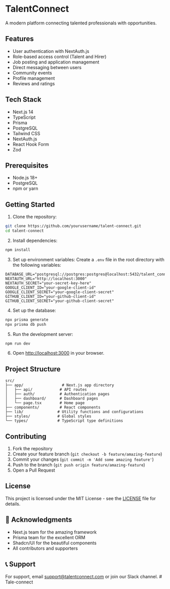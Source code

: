 # TalentConnect

A modern platform connecting talented professionals with opportunities.

## Features

- User authentication with NextAuth.js
- Role-based access control (Talent and Hirer)
- Job posting and application management
- Direct messaging between users
- Community events
- Profile management
- Reviews and ratings

## Tech Stack

- Next.js 14
- TypeScript
- Prisma
- PostgreSQL
- Tailwind CSS
- NextAuth.js
- React Hook Form
- Zod

## Prerequisites

- Node.js 18+
- PostgreSQL
- npm or yarn

## Getting Started

1. Clone the repository:
```bash
git clone https://github.com/yourusername/talent-connect.git
cd talent-connect
```

2. Install dependencies:
```bash
npm install
```

3. Set up environment variables:
Create a `.env` file in the root directory with the following variables:
```env
DATABASE_URL="postgresql://postgres:postgres@localhost:5432/talent_connect"
NEXTAUTH_URL="http://localhost:3000"
NEXTAUTH_SECRET="your-secret-key-here"
GOOGLE_CLIENT_ID="your-google-client-id"
GOOGLE_CLIENT_SECRET="your-google-client-secret"
GITHUB_CLIENT_ID="your-github-client-id"
GITHUB_CLIENT_SECRET="your-github-client-secret"
```

4. Set up the database:
```bash
npx prisma generate
npx prisma db push
```

5. Run the development server:
```bash
npm run dev
```

6. Open [http://localhost:3000](http://localhost:3000) in your browser.

## Project Structure

```
src/
├── app/                 # Next.js app directory
│   ├── api/            # API routes
│   ├── auth/           # Authentication pages
│   ├── dashboard/      # Dashboard pages
│   └── page.tsx        # Home page
├── components/         # React components
├── lib/               # Utility functions and configurations
├── styles/            # Global styles
└── types/             # TypeScript type definitions
```

## Contributing

1. Fork the repository
2. Create your feature branch (`git checkout -b feature/amazing-feature`)
3. Commit your changes (`git commit -m 'Add some amazing feature'`)
4. Push to the branch (`git push origin feature/amazing-feature`)
5. Open a Pull Request

## License

This project is licensed under the MIT License - see the [LICENSE](LICENSE) file for details.

## 🙏 Acknowledgments

- Next.js team for the amazing framework
- Prisma team for the excellent ORM
- Shadcn/UI for the beautiful components
- All contributors and supporters

## 📞 Support

For support, email support@talentconnect.com or join our Slack channel. #   T a l e - c o n n e c t  
 